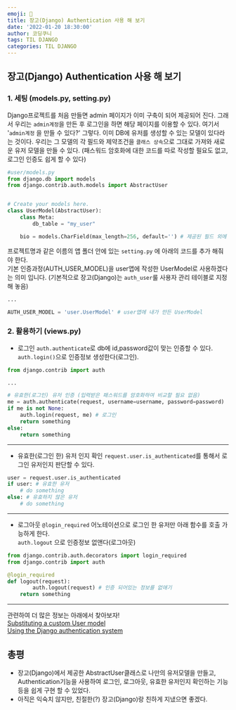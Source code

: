 ```yaml
---
emoji: 🥐
title: 장고(Django) Authentication 사용 해 보기
date: '2022-01-20 18:30:00'
author: 코딩쿠니
tags: TIL DJANGO
categories: TIL DJANGO
---
```


## 장고(Django) Authentication 사용 해 보기
### 1. 세팅 (models.py, setting.py)
Django프로젝트를 처음 만들면 admin 페이지가 이미 구축이 되어 제공되어 진다. 그래서 우리는 `admin계정`을 만든 후 로그인을 하면 해당 페이지를 이용할 수 있다. 여기서 '`admin계정` 을 만들 수 있다?' 그렇다. 이미 DB에 유저를 생성할 수 있는 모델이 있다라는 것이다. 우리는 그 모델의 각 필드와 제약조건을 `클래스 상속`으로 그대로 가져와 새로운 유저 모델을 만들 수 있다. (패스워드 암호화에 대한 코드를 따로 작성할 필요도 없고, 로그인 인증도 쉽게 할 수 있다)
```python
#user/models.py
from django.db import models
from django.contrib.auth.models import AbstractUser


# Create your models here.
class UserModel(AbstractUser):
    class Meta:
        db_table = "my_user"

    bio = models.CharField(max_length=256, default='') # 제공된 필드 외에 필요한 필드는 추가 작성해줘야 한다
```
프로젝트명과 같은 이름의 앱 폴더 안에 있는 `setting.py` 에 아래의 코드를 추가 해줘야 한다.   
기본 인증과정(AUTH_USER_MODEL)을 user앱에 작성한 UserModel로 사용하겠다는 의미 입니다. (기본적으로 장고(Django)는 `auth_user`룰 사용자 관리 테이블로 지정해 놓음)
```python
...

AUTH_USER_MODEL = 'user.UserModel' # user앱에 내가 만든 UserModel
```

### 2. 활용하기 (views.py)
* 로그인
`auth.authenticate`로 db에 id,password값이 맞는 인증할 수 있다.
`auth.login()`으로 인증정보 생성한다(로그인).
``` python
from django.contrib import auth

...

# 유효한(로그인) 유저 인증 (입력받은 패스워드를 암호화하여 비교할 필요 없음)
me = auth.authenticate(request, username=username, password=password) 
if me is not None:
    auth.login(request, me) # 로그인
    return something  
else:
    return something
```
___
* 유효한(로그인 한) 유저 인지 확인
`request.user.is_authenticated`를 통해서 로그인 유저인지 판단할 수 있다.
```python
user = request.user.is_authenticated
if user: # 유효한 유저
    # do something
else: # 유효하지 않은 유저
    # do something
```
___
* 로그아웃
`@login_required` 어노테이션으로 로그인 한 유저만 아래 함수를 호출 가능하게 한다.   
`auth.logout` 으로 인증정보 없앤다(로그아웃)
```python
from django.contrib.auth.decorators import login_required
from django.contrib import auth

@login_required
def logout(request):
		auth.logout(request) # 인증 되어있는 정보를 없애기
    return something
```
___

관련하여 더 많은 정보는 아래에서 찾아보자!   
[Substituting a custom User model](https://docs.djangoproject.com/en/4.0/topics/auth/customizing/#substituting-a-custom-user-model)   
[Using the Django authentication system](https://docs.djangoproject.com/en/4.0/topics/auth/default/#using-the-django-authentication-system)

## 총평
* 장고(Django)에서 제공한 AbstractUser클래스로 나만의 유저모델을 만들고, Authentication기능을 사용하여 로그인, 로그아웃, 유효한 유저인지 확인하는 기능 등을 쉽게 구현 할 수 있었다.
* 아직은 익숙치 않지만, 친절한(?) 장고(Django)랑 친하게 지냈으면 좋겠다.
```toc
```